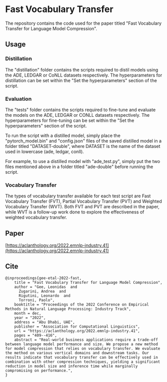# Fast Vocabulary Transfer
The repository contains the code used for the paper titled "Fast Vocabulary Transfer for Language Model Compression".

## Usage

### Distillation
The "distillation" folder contains the scripts required to distil models using the ADE, LEDGAR or CoNLL datasets respectively. The hyperparameters for distillation can be set within the "Set the hyperparameters" section of the script.

### Evaluation
The "tests" folder contains the scripts required to fine-tune and evaluate the models on the ADE, LEDGAR or CONLL datasets respectively. The hyperparameters for fine-tuning can be set within the "Set the hyperparameters" section of the script.

To run the script with a distilled model, simply place the "pytorch_model.bin" and "config.json" files of the saved distilled model in a folder titled "DATASET-double", where DATASET is the name of the dataset used in lowercase (ade, ledgar, conll).

For example, to use a distilled model with "ade_test.py", simply put the two files mentioned above in a folder titled "ade-double" before running the script.

### Vocabulary Transfer
The types of vocabulary transfer available for each test script are Fast Vocabulary Transfer (FVT), Partial Vocabulary Transfer (PVT) and Weighted Vocabulary Transfer (WVT). Both FVT and PVT are described in the paper, while WVT is a follow-up work done to explore the effectiveness of weighted vocabulary transfer.

## Paper 
[https://aclanthology.org/2022.emnlp-industry.41](https://aclanthology.org/2022.emnlp-industry.41)

## Cite
```
@inproceedings{gee-etal-2022-fast,
    title = "Fast Vocabulary Transfer for Language Model Compression",
    author = "Gee, Leonidas  and
      Zugarini, Andrea  and
      Rigutini, Leonardo  and
      Torroni, Paolo",
    booktitle = "Proceedings of the 2022 Conference on Empirical Methods in Natural Language Processing: Industry Track",
    month = dec,
    year = "2022",
    address = "Abu Dhabi, UAE",
    publisher = "Association for Computational Linguistics",
    url = "https://aclanthology.org/2022.emnlp-industry.41",
    pages = "409--416",
    abstract = "Real-world business applications require a trade-off between language model performance and size. We propose a new method for model compression that relies on vocabulary transfer. We evaluate the method on various vertical domains and downstream tasks. Our results indicate that vocabulary transfer can be effectively used in combination with other compression techniques, yielding a significant reduction in model size and inference time while marginally compromising on performance.",
}
```
